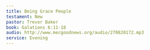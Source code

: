 ```yaml
---
title: Being Grace People
testament: New
pastor: Trevor Baker
book: Galations 6:11-18
audio: http://www.mecgoodnews.org/audio/270820172.mp3
service: Evening
---
```

